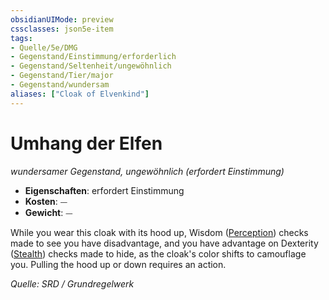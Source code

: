 ```yaml
---
obsidianUIMode: preview
cssclasses: json5e-item
tags:
- Quelle/5e/DMG
- Gegenstand/Einstimmung/erforderlich
- Gegenstand/Seltenheit/ungewöhnlich
- Gegenstand/Tier/major
- Gegenstand/wundersam
aliases: ["Cloak of Elvenkind"]
---
```

# Umhang der Elfen
*wundersamer Gegenstand, ungewöhnlich (erfordert Einstimmung)*  

- **Eigenschaften**: erfordert Einstimmung
- **Kosten**: ⏤
- **Gewicht**: ⏤

While you wear this cloak with its hood up, Wisdom ([Perception](rules/skills.md#Perception)) checks made to see you have disadvantage, and you have advantage on Dexterity ([Stealth](rules/skills.md#Stealth)) checks made to hide, as the cloak's color shifts to camouflage you. Pulling the hood up or down requires an action.

*Quelle: SRD / Grundregelwerk*